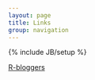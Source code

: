 ```yaml
---
layout: page
title: Links
group: navigation
---
```

{% include JB/setup %}

[R-bloggers](http://r-bloggers.com)
